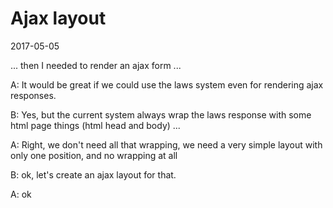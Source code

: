 Ajax layout
=================
2017-05-05



... then I needed to render an ajax form ...


A: It would be great if we could use the laws system even for rendering ajax responses.

B: Yes, but the current system always wrap the laws response with some html page things (html head and body) ...

A: Right, we don't need all that wrapping, we need a very simple layout with only one position, and no wrapping at all

B: ok, let's create an ajax layout for that.

A: ok
